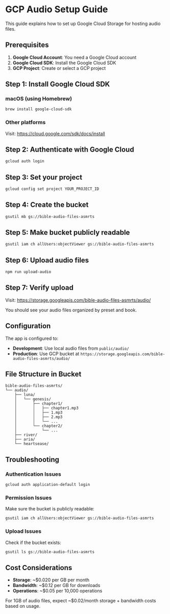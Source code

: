 # GCP Audio Setup Guide

This guide explains how to set up Google Cloud Storage for hosting audio files.

## Prerequisites

1. **Google Cloud Account**: You need a Google Cloud account
2. **Google Cloud SDK**: Install the Google Cloud SDK
3. **GCP Project**: Create or select a GCP project

## Step 1: Install Google Cloud SDK

### macOS (using Homebrew)
```bash
brew install google-cloud-sdk
```

### Other platforms
Visit: https://cloud.google.com/sdk/docs/install

## Step 2: Authenticate with Google Cloud

```bash
gcloud auth login
```

## Step 3: Set your project

```bash
gcloud config set project YOUR_PROJECT_ID
```

## Step 4: Create the bucket

```bash
gsutil mb gs://bible-audio-files-asmrts
```

## Step 5: Make bucket publicly readable

```bash
gsutil iam ch allUsers:objectViewer gs://bible-audio-files-asmrts
```

## Step 6: Upload audio files

```bash
npm run upload-audio
```

## Step 7: Verify upload

Visit: https://storage.googleapis.com/bible-audio-files-asmrts/audio/

You should see your audio files organized by preset and book.

## Configuration

The app is configured to:
- **Development**: Use local audio files from `public/audio/`
- **Production**: Use GCP bucket at `https://storage.googleapis.com/bible-audio-files-asmrts/audio/`

## File Structure in Bucket

```
bible-audio-files-asmrts/
└── audio/
    ├── luna/
    │   └── genesis/
    │       ├── chapter1/
    │       │   ├── chapter1.mp3
    │       │   ├── 1.mp3
    │       │   ├── 2.mp3
    │       │   └── ...
    │       └── chapter2/
    │           └── ...
    ├── river/
    ├── aria/
    └── heartsease/
```

## Troubleshooting

### Authentication Issues
```bash
gcloud auth application-default login
```

### Permission Issues
Make sure the bucket is publicly readable:
```bash
gsutil iam ch allUsers:objectViewer gs://bible-audio-files-asmrts
```

### Upload Issues
Check if the bucket exists:
```bash
gsutil ls gs://bible-audio-files-asmrts
```

## Cost Considerations

- **Storage**: ~$0.020 per GB per month
- **Bandwidth**: ~$0.12 per GB for downloads
- **Operations**: ~$0.05 per 10,000 operations

For 1GB of audio files, expect ~$0.02/month storage + bandwidth costs based on usage.
